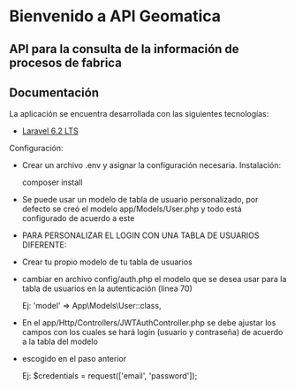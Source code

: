 Bienvenido a API Geomatica
===================


API para la consulta de la información de procesos de fabrica 
----------


Documentación
-------------

La aplicación se encuentra desarrollada con las siguientes tecnologías:

 * [Laravel 6.2 LTS](https://laravel.com/docs/6.2)

Configuración:
 * Crear un archivo .env y asignar la configuración necesaria.
Instalación:

    composer install
    

 * Se puede usar un modelo de tabla de usuario personalizado, por defecto se creó el modelo app/Models/User.php y todo está configurado de acuerdo a este

 * PARA PERSONALIZAR EL LOGIN CON UNA TABLA DE USUARIOS DIFERENTE:
  
 * Crear tu propio modelo de tu tabla de usuarios 
    
 * cambiar en archivo config/auth.php el modelo que se desea usar para la tabla de usuarios en la autenticación (linea 70)

    Ej: 'model' => App\Models\User::class,   

 * En el app/Http/Controllers/JWTAuthController.php se debe ajustar los campos con los cuales se hará login (usuario y contraseña) de acuerdo a la tabla del modelo
 * escogido en el paso anterior

    Ej:  $credentials = request(['email', 'password']);
